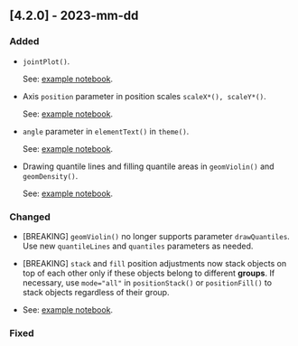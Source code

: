 ## [4.2.0] - 2023-mm-dd

### Added

- `jointPlot()`.

  See: [example notebook](https://nbviewer.jupyter.org/github/JetBrains/lets-plot-kotlin/blob/master/docs/examples/jupyter-notebooks/f-4.2.1/joint_plot.ipynb). 

- Axis `position` parameter in position scales `scaleX*(), scaleY*()`.

  See: [example notebook](https://nbviewer.jupyter.org/github/JetBrains/lets-plot-kotlin/blob/master/docs/examples/jupyter-notebooks/f-4.2.1/axis_position.ipynb).

- `angle` parameter in `elementText()` in `theme()`.

  See: [example notebook](https://nbviewer.jupyter.org/github/JetBrains/lets-plot-kotlin/blob/master/docs/examples/jupyter-notebooks/f-4.2.1/axis_text_angle.ipynb).

-  Drawing quantile lines and filling quantile areas in `geomViolin()` and `geomDensity()`.

   See: [example notebook](https://nbviewer.jupyter.org/github/JetBrains/lets-plot-kotlin/blob/master/docs/examples/jupyter-notebooks/f-4.2.1/quantile_parameters.ipynb).



### Changed

- [BREAKING] `geomViolin()` no longer supports parameter `drawQuantiles`. Use new `quantileLines` and `quantiles` parameters as needed.


- [BREAKING] `stack` and `fill` position adjustments now stack objects on top of each other only if these objects belong to different **groups**.
  If necessary, use `mode="all"` in `positionStack()` or `positionFill()` to stack objects regardless of their group.
  
- See: [example notebook](https://nbviewer.jupyter.org/github/JetBrains/lets-plot-kotlin/blob/master/docs/examples/jupyter-notebooks/f-4.2.1/position_stack.ipynb).


### Fixed

